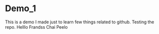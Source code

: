 # Demo_1
This is a demo I made just to learn few things related to github.
Testing the repo.
Helllo Frandss Chai Peelo